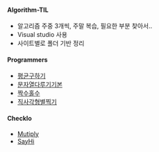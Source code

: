 #### Algorithm-TIL

- 알고리즘 주중 3개씩, 주말 복습, 필요한 부분 찾아서..
- Visual studio 사용
- 사이트별로 폴더 기반 정리

#### Programmers

  - [평균구하기](Programmers/Level_1/평균구하기.md)
  - [문자열다루기기본](Programmers/Level_1/문자열다루기기본.md)
  - [짝수홀수](Programmers/Level_1/짝수홀수.md)
  - [직사각형별찍기](Programmers/Level_1/직사각형별찍기.md)

#### CheckIo

  - [Mutiply](Programmers/Elementary/Multiply.md)
  - [SayHi](Programmers/Elementary/SayHi.md)